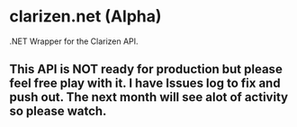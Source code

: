 # clarizen.net (Alpha)
.NET Wrapper for the Clarizen API.

## This API is NOT ready for production but please feel free play with it. I have Issues log to fix and push out. The next month will see alot of activity so please watch.
